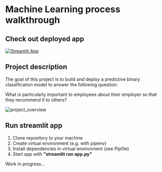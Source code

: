# Machine Learning process walkthrough

## Check out deployed app

[![Streamlit App](https://static.streamlit.io/badges/streamlit_badge_black_white.svg)](https://share.streamlit.io/ibronko/streamlit_ml_walkthrough/app.py)

## Project description

The goal of this project is to build and deploy a predictive binary classification model to answer the following question:

What is particularly important to employees about their employer so that they recommend it to others?

![project_overview](https://user-images.githubusercontent.com/67829673/172122063-136b328a-f501-4f2f-8850-6c4b16fd093a.png)

## Run streamlit app

1. Clone repository to your machine
2. Create virtual environment (e.g. with pipenv)
3. Install dependencies in virtual environment (see Pipfile)
4. Start app with __"streamlit run app.py"__

Work in progress...


